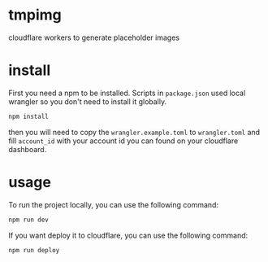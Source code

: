 # tmpimg

cloudflare workers to generate placeholder images


# install

First you need a npm to be installed.
Scripts in `package.json` used local wrangler so you don't need to install it globally.

```bash
npm install
```

then you will need to copy the `wrangler.example.toml` to `wrangler.toml` and fill `account_id` with your account id you can found on your cloudflare dashboard.


# usage

To run the project locally, you can use the following command:

```bash
npm run dev
```

If you want deploy it to cloudflare, you can use the following command:

```bash
npm run deploy
```
